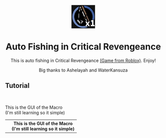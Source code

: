 <div align="center">
  <picture>
    <img src="https://github.com/WaterKansuza/Fishing-CriticalRevengeance/blob/8870834a7ebf0d6bf00aeee711da2d8f34196d3d/data/Icon/FishingIcon.png">
  </picture>
  <h1 align="center">Auto Fishing in Critical Revengeance</h1> 
  <h>This is auto fishing in Critical Revengeance <a href="https://www.roblox.com/games/14233281398/Critical-Revengeance-PT3">(Game from Roblox)</a>. Enjoy!</h>
  <p>Big thanks to Ashelayah and WaterKansuza</p>

</div>

<h2>Tutorial</h2>
<div display: flex;>
  <img scr="https://github.com/WaterKansuza/Fishing-CriticalRevengeance/blob/a77a15ec4a22e55733524452681eb40ba1c0e8cb/data/ReadMe/GUI.png">
  <p>This is the GUI of the Macro<br>(I'm still learning so it simple)</p>
</div>
<table>
  <tr>
    <th width: 200px><img scr="https://github.com/WaterKansuza/Fishing-CriticalRevengeance/blob/a77a15ec4a22e55733524452681eb40ba1c0e8cb/data/ReadMe/GUI.png"></th>
    <th>This is the GUI of the Macro<br>(I'm still learning so it simple)</th>
  </tr>
</table>